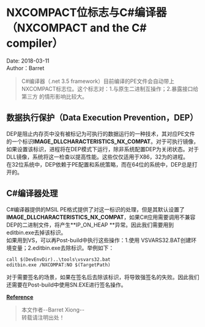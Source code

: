 # NXCOMPACT位标志与C#编译器（NXCOMPACT and the C# compiler）    
Date: 2018-03-11     
Author：Barret     
> C#编译器（.net 3.5 framework）目前编译的PE文件会自动带上NXCOMPACT标志位。这个标志对：1.与原生二进制互操作；2.暴露接口给第三方 的情形影响比较大。                                   
## 数据执行保护（Data Execution Prevention，DEP）             
DEP是阻止内存页中没有被标记为可执行的数据运行的一种技术，其对应PE文件的一个标识**IMAGE_DLLCHARACTERISTICS_NX_COMPAT**。对于可执行镜像，如果设置该标识，进程将在DEP模式下运行，除非系统配置DEP为关闭状态。对于DLL镜像，系统将这一检查以提高性能。这些仅仅适用于X86，32为的进程。          
在32位系统中，DEP依赖于PE配置和系统策略，而在64位的系统中，DEP总是打开的。            

## C#编译器处理              
C#编译器提供的MSIL PE格式提供了对这一标识的处理，但是其默认设置了**IMAGE_DLLCHARACTERISTICS_NX_COMPAT**，如果C#应用需要调用不兼容DEP的二进制文件，将产生**IP_ON_HEAP **异常。因此我们需要用到editbin.exe去掉该标识。               
如果用到VS，可以再Post-build中执行这些操作：1.使用 VSVARS32.BAT创建环境变量；2.editbin.exe去除标识。举例如下：
```
call $(DevEnvDir)..\tools\vsvars32.bat
editbin.exe /NXCOMPAT:NO $(TargetPath)
```                
对于需要签名的场景，如果在签名后去除该标识，将导致强签名的失败。因此我们还需要在Post-build中使用SN.EXE进行签名操作。       

**[Reference](https://blogs.msdn.microsoft.com/ed_maurer/2007/12/13/nxcompat-and-the-c-compiler/)**      
> 本文作者--Barret Xiong--    
> 转载请注明出处！